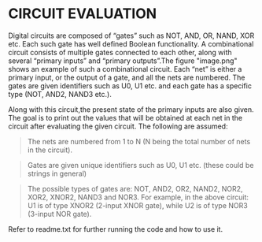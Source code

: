 # CIRCUIT EVALUATION

Digital circuits are composed of “gates” such as NOT, AND, OR, NAND, XOR etc. Each such gate has well defined Boolean functionality. A combinational circuit consists of multiple gates connected to each other, along with several “primary inputs” and “primary outputs”.The figure "image.png" shows an example of such a combinational circuit. Each “net” is either a primary input, or the output of a gate, and all the nets are numbered. The gates are given identifiers such as U0, U1 etc. and each gate has a specific type (NOT, AND2, NAND3 etc.).

Along with this circuit,the present state of the primary inputs are also given.
The goal is to print out the values that will be obtained at each net in the circuit after evaluating the given circuit. The following are assumed:
>The nets are numbered from 1 to N (N being the total number of nets in the circuit).

>Gates are given unique identifiers such as U0, U1 etc. (these could be strings in general)

>The possible types of gates are: NOT, AND2, OR2, NAND2, NOR2, XOR2, XNOR2, NAND3 and NOR3. For example, in the above circuit: U1 is of type XNOR2 (2-input XNOR gate), while U2 is of type NOR3 (3-input NOR gate).

Refer to readme.txt for further running the code and how to use it.
